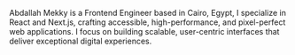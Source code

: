 Abdallah Mekky is a Frontend Engineer based in Cairo, Egypt, I specialize in React and Next.js, crafting accessible, high-performance, and pixel-perfect web applications. I focus on building scalable, user-centric interfaces that deliver exceptional digital experiences.
